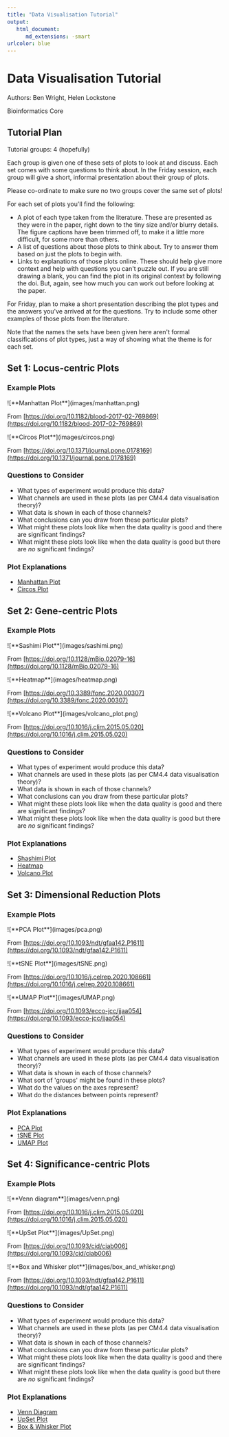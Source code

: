 ```yaml
---
title: "Data Visualisation Tutorial"
output:
   html_document:
      md_extensions: -smart
urlcolor: blue
---
```


# Data Visualisation Tutorial

Authors: Ben Wright, Helen Lockstone

Bioinformatics Core

## Tutorial Plan

Tutorial groups: 4 (hopefully)

Each group is given one of these sets of plots to look at and discuss. Each set comes with some 
questions to think about. In the Friday 
session, each group will give a short, informal presentation about their group of plots.

Please co-ordinate to make sure no two groups cover the same set of plots!

For each set of plots you'll find the following:

- A plot of each type taken from the literature. These are presented as they were in the paper, 
right down to the tiny size and/or blurry details. The figure captions have been trimmed off, to 
make it a little more difficult, for some more than others.
- A list of questions about those plots to think about. Try to answer them based on just the plots
to begin with.
- Links to explanations of those plots online. These should help give more context and help with
questions you can't puzzle out. If you are still drawing a blank, you can find the plot in its
original context by following the doi. But, again, see how much you can work out before looking at
the paper.

For Friday, plan to make a short presentation describing the plot types and the answers you've 
arrived at for the questions. Try to include some other examples of those plots from the literature.

Note that the names the sets have been given here aren't formal classifications of plot types, just 
a way of showing what the theme is for each set.

## Set 1: Locus-centric Plots

### Example Plots

<p>![**Manhattan Plot**](images/manhattan.png)

From [https://doi.org/10.1182/blood-2017-02-769869](https://doi.org/10.1182/blood-2017-02-769869)</p>

<p>![**Circos Plot**](images/circos.png)

From [https://doi.org/10.1371/journal.pone.0178169](https://doi.org/10.1371/journal.pone.0178169)</p>

### Questions to Consider

- What types of experiment would produce this data?
- What channels are used in these plots (as per CM4.4 data visualisation theory)?
- What data is shown in each of those channels?
- What conclusions can you draw from these particular plots?
- What might these plots look like when the data quality is good and there are significant findings?
- What might these plots look like when the data quality is good but there are *no* significant findings?

### Plot Explanations

- [Manhattan Plot](https://www.sciencedirect.com/topics/biochemistry-genetics-and-molecular-biology/manhattan-plot)
- [Circos Plot](https://www.ncbi.nlm.nih.gov/pmc/articles/PMC2752132/)

## Set 2: Gene-centric Plots

### Example Plots

<p>![**Sashimi Plot**](images/sashimi.png)

From [https://doi.org/10.1128/mBio.02079-16](https://doi.org/10.1128/mBio.02079-16)</p>

<p>![**Heatmap**](images/heatmap.png)

From [https://doi.org/10.3389/fonc.2020.00307](https://doi.org/10.3389/fonc.2020.00307)</p>

<p>![**Volcano Plot**](images/volcano_plot.png)

From [https://doi.org/10.1016/j.clim.2015.05.020](https://doi.org/10.1016/j.clim.2015.05.020)</p>

### Questions to Consider

- What types of experiment would produce this data?
- What channels are used in these plots (as per CM4.4 data visualisation theory)?
- What data is shown in each of those channels?
- What conclusions can you draw from these particular plots?
- What might these plots look like when the data quality is good and there are significant findings?
- What might these plots look like when the data quality is good but there are *no* significant findings?

### Plot Explanations

- [Shashimi Plot](https://ui.adsabs.harvard.edu/abs/2013arXiv1306.3466K/abstract)
- [Heatmap](https://chartio.com/learn/charts/heatmap-complete-guide/)
- [Volcano Plot](https://training.galaxyproject.org/training-material/topics/transcriptomics/tutorials/rna-seq-viz-with-volcanoplot/tutorial.html)


## Set 3: Dimensional Reduction Plots

### Example Plots

<p>![**PCA Plot**](images/pca.png)

From [https://doi.org/10.1093/ndt/gfaa142.P1611](https://doi.org/10.1093/ndt/gfaa142.P1611)</p>

<p>![**tSNE Plot**](images/tSNE.png)

From [https://doi.org/10.1016/j.celrep.2020.108661](https://doi.org/10.1016/j.celrep.2020.108661)</p>

<p>![**UMAP Plot**](images/UMAP.png)

From [https://doi.org/10.1093/ecco-jcc/jjaa054](https://doi.org/10.1093/ecco-jcc/jjaa054)</p>

### Questions to Consider

- What types of experiment would produce this data?
- What channels are used in these plots (as per CM4.4 data visualisation theory)?
- What data is shown in each of those channels?
- What sort of 'groups' might be found in these plots?
- What do the values on the axes represent?
- What do the distances between points represent?
 
### Plot Explanations

- [PCA Plot](https://bioturing.medium.com/how-to-read-pca-biplots-and-scree-plots-186246aae063)
- [tSNE Plot](https://distill.pub/2016/misread-tsne/)
- [UMAP Plot](https://umap-learn.readthedocs.io/en/latest/plotting.html)


## Set 4: Significance-centric Plots

### Example Plots

<p>![**Venn diagram**](images/venn.png)

From [https://doi.org/10.1016/j.clim.2015.05.020](https://doi.org/10.1016/j.clim.2015.05.020)</p>

<p>![**UpSet Plot**](images/UpSet.png)

From [https://doi.org/10.1093/cid/ciab006](https://doi.org/10.1093/cid/ciab006)</p>

<p>![**Box and Whisker plot**](images/box_and_whisker.png)

From [https://doi.org/10.1093/ndt/gfaa142.P1611](https://doi.org/10.1093/ndt/gfaa142.P1611)</p>

### Questions to Consider

- What types of experiment would produce this data?
- What channels are used in these plots (as per CM4.4 data visualisation theory)?
- What data is shown in each of those channels?
- What conclusions can you draw from these particular plots?
- What might these plots look like when the data quality is good and there are significant findings?
- What might these plots look like when the data quality is good but there are *no* significant findings?

### Plot Explanations

- [Venn Diagram](https://www.lucidchart.com/pages/tutorial/venn-diagram)
- [UpSet Plot](https://upset.app/)
- [Box & Whisker Plot](https://www.tableau.com/data-insights/reference-library/visual-analytics/charts/box-whisker)

